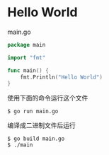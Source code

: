# Hello World
main.go

```go
package main

import "fmt"

func main() {
	fmt.Println("Hello World")
}
```
使用下面的命令运行这个文件

```
$ go run main.go
```
编译成二进制文件后运行
```
$ go build main.go
$ ./main
```
